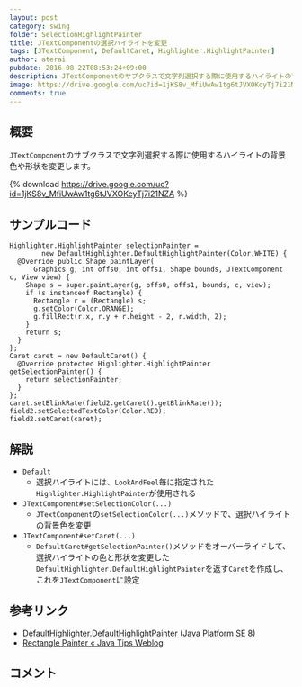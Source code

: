 ```yaml
---
layout: post
category: swing
folder: SelectionHighlightPainter
title: JTextComponentの選択ハイライトを変更
tags: [JTextComponent, DefaultCaret, Highlighter.HighlightPainter]
author: aterai
pubdate: 2016-08-22T08:53:24+09:00
description: JTextComponentのサブクラスで文字列選択する際に使用するハイライトの背景色や形状を変更します。
image: https://drive.google.com/uc?id=1jKS8v_MfiUwAw1tg6tJVXOKcyTj7i21NZA
comments: true
---
```

## 概要
`JTextComponent`のサブクラスで文字列選択する際に使用するハイライトの背景色や形状を変更します。

{% download https://drive.google.com/uc?id=1jKS8v_MfiUwAw1tg6tJVXOKcyTj7i21NZA %}

## サンプルコード
<pre class="prettyprint"><code>Highlighter.HighlightPainter selectionPainter =
        new DefaultHighlighter.DefaultHighlightPainter(Color.WHITE) {
  @Override public Shape paintLayer(
      Graphics g, int offs0, int offs1, Shape bounds, JTextComponent c, View view) {
    Shape s = super.paintLayer(g, offs0, offs1, bounds, c, view);
    if (s instanceof Rectangle) {
      Rectangle r = (Rectangle) s;
      g.setColor(Color.ORANGE);
      g.fillRect(r.x, r.y + r.height - 2, r.width, 2);
    }
    return s;
  }
};
Caret caret = new DefaultCaret() {
  @Override protected Highlighter.HighlightPainter getSelectionPainter() {
    return selectionPainter;
  }
};
caret.setBlinkRate(field2.getCaret().getBlinkRate());
field2.setSelectedTextColor(Color.RED);
field2.setCaret(caret);
</code></pre>

## 解説
- `Default`
    - 選択ハイライトには、`LookAndFeel`毎に指定された`Highlighter.HighlightPainter`が使用される
- `JTextComponent#setSelectionColor(...)`
    - `JTextComponent`の`setSelectionColor(...)`メソッドで、選択ハイライトの背景色を変更
- `JTextComponent#setCaret(...)`
    - `DefaultCaret#getSelectionPainter()`メソッドをオーバーライドして、選択ハイライトの色と形状を変更した`DefaultHighlighter.DefaultHighlightPainter`を返す`Caret`を作成し、これを`JTextComponent`に設定

<!-- dummy comment line for breaking list -->

## 参考リンク
- [DefaultHighlighter.DefaultHighlightPainter (Java Platform SE 8)](https://docs.oracle.com/javase/jp/8/docs/api/javax/swing/text/DefaultHighlighter.DefaultHighlightPainter.html)
- [Rectangle Painter « Java Tips Weblog](https://tips4java.wordpress.com/2008/10/28/rectangle-painter/)

<!-- dummy comment line for breaking list -->

## コメント
